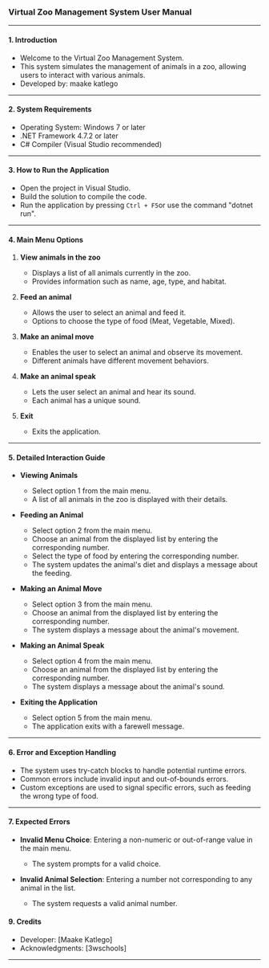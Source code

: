 



### Virtual Zoo Management System User Manual

---

#### 1. Introduction

- Welcome to the Virtual Zoo Management System.
- This system simulates the management of animals in a zoo, allowing users to interact with various animals.
- Developed by: maake katlego

---

#### 2. System Requirements

- Operating System: Windows 7 or later
- .NET Framework 4.7.2 or later
- C# Compiler (Visual Studio recommended)

---

#### 3. How to Run the Application

- Open the project in Visual Studio.
- Build the solution to compile the code.
- Run the application by pressing `Ctrl + F5`or use the command "dotnet run".

---

#### 4. Main Menu Options

1. **View animals in the zoo**
   - Displays a list of all animals currently in the zoo.
   - Provides information such as name, age, type, and habitat.

2. **Feed an animal**
   - Allows the user to select an animal and feed it.
   - Options to choose the type of food (Meat, Vegetable, Mixed).

3. **Make an animal move**
   - Enables the user to select an animal and observe its movement.
   - Different animals have different movement behaviors.

4. **Make an animal speak**
   - Lets the user select an animal and hear its sound.
   - Each animal has a unique sound.

5. **Exit**
   - Exits the application.

---

#### 5. Detailed Interaction Guide

- **Viewing Animals**
  - Select option 1 from the main menu.
  - A list of all animals in the zoo is displayed with their details.

- **Feeding an Animal**
  - Select option 2 from the main menu.
  - Choose an animal from the displayed list by entering the corresponding number.
  - Select the type of food by entering the corresponding number.
  - The system updates the animal's diet and displays a message about the feeding.

- **Making an Animal Move**
  - Select option 3 from the main menu.
  - Choose an animal from the displayed list by entering the corresponding number.
  - The system displays a message about the animal's movement.

- **Making an Animal Speak**
  - Select option 4 from the main menu.
  - Choose an animal from the displayed list by entering the corresponding number.
  - The system displays a message about the animal's sound.

- **Exiting the Application**
  - Select option 5 from the main menu.
  - The application exits with a farewell message.

---

#### 6. Error and Exception Handling

- The system uses try-catch blocks to handle potential runtime errors.
- Common errors include invalid input and out-of-bounds errors.
- Custom exceptions are used to signal specific errors, such as feeding the wrong type of food.

---

#### 7. Expected Errors

- **Invalid Menu Choice**: Entering a non-numeric or out-of-range value in the main menu.
  - The system prompts for a valid choice.
  
- **Invalid Animal Selection**: Entering a number not corresponding to any animal in the list.
  - The system requests a valid animal number.




#### 9. Credits

- Developer: [Maake Katlego]
- Acknowledgments: [3wschools]

---

